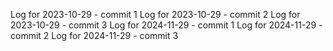Log for 2023-10-29 - commit 1
Log for 2023-10-29 - commit 2
Log for 2023-10-29 - commit 3
Log for 2024-11-29 - commit 1
Log for 2024-11-29 - commit 2
Log for 2024-11-29 - commit 3

